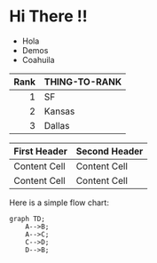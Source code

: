 # Hi There !!

* Hola
* Demos
* Coahuila

| Rank | THING-TO-RANK |
|-----:|---------------|
|     1|  SF             |
|     2|  Kansas             |
|     3|  Dallas             |



| First Header  | Second Header |
| ------------- | ------------- |
| Content Cell  | Content Cell  |
| Content Cell  | Content Cell  |



Here is a simple flow chart:

```mermaid
graph TD;
    A-->B;
    A-->C;
    C-->D;
    D-->B;
```
